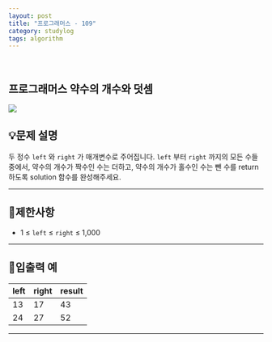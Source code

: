 ```yaml
---
layout: post
title: "프로그래머스 - 109"
category: studylog
tags: algorithm
---
```


<br>

## 프로그래머스 약수의 개수와 덧셈


![](https://velog.velcdn.com/images/dlsdud9098/post/e1464da6-734f-4172-a5d3-8df73b71a328/image.png)
## 💡문제 설명
두 정수 ```left```
와 ```right```
가 매개변수로 주어집니다. ```left```
부터 ```right```
까지의 모든 수들 중에서, 약수의 개수가 짝수인 수는 더하고, 약수의 개수가 홀수인 수는 뺀 수를 return 하도록 solution 함수를 완성해주세요.


---




## 🚫제한사항


* 1 ≤ ```left```
 ≤ ```right```
 ≤ 1,000




---




## 🔢입출력 예




<table><thead><tr><th>left</th><th>right</th><th>result</th></tr></thead><tbody><tr><td>13</td><td>17</td><td>43</td></tr><tr><td>24</td><td>27</td><td>52</td></tr></tbody>
</table>


---




